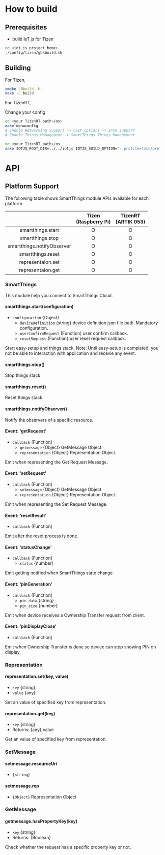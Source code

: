 # How to build

## Prerequisites

* build IoT.js for Tizen
```bash
cd <iot.js project home>
./config/tizen/gbsbuild.sh
```

## Building
For Tizen,
```bash
cmake -Bbuild -H.
make -C build
```

For TizenRT,

Change your config
```bash
cd <your TizenRT path>/os>
make menuconfig
# Enable Networking Support -> LwIP options -> IPv6 support
# Enable Things Management -> SmartThings Things Management
```


```bash
cd <your TizenRT path>/os
make IOTJS_ROOT_DIR=../../iotjs IOTJS_BUILD_OPTION="--profile=test/profiles/tizenrt.profile --external-modules=<your smart-things project path> --cmake-param=-DENABLE_MODULE_SMART_THINGS=ON"
```

# API
## Platform Support

The following table shows SmartThings module APIs available for each platform.

|  | Tizen<br/>(Raspberry Pi) | TizenRT<br/>(ARTIK 053) |
| :---: | :---: | :---: |
| smartthings.start | O | O |
| smartthings.stop | O | O |
| smartthings.notifyObserver | O | O |
| smartthings.reset | O | O |
| representaion.set | O | O |
| representaion.get | O | O |


### SmartThings

This module help you connect to SmartThings Cloud.


#### smartthings.start(configuration)
* `configuration` {Object}
  * `deviceDefinition` {string} device definition json file path. Mandatory configuration.
  * `userConfirmRequest` {Function} user confirm callback.
  * `resetRequest` {Function} user reset request callback.

Start easy-setup and things stack.
Note: Until easy-setup is completed, you not be able to interaction with application and recevie any event.


#### smartthings.stop()

Stop things stack


#### smartthings.reset()

Reset things stack

#### smartthings.notifyObserver()

Notify the observers of a specific resource.


#### Event: 'getRequest'
* `callback` {Function}
  * `getmessage` {Object} GetMessage Object.
  * `representation` {Object} Representation Object.

Emit when representing the Get Request Message.


#### Event: 'setRequest'
* `callback` {Function}
  * `setmessage` {Object} GetMessage Object.
  * `representation` {Object} Representation Object.

Emit when representing the Set Request Message.

#### Event: 'resetResult'
* `callback` {Function}

Emit after the reset process is done.

#### Event: 'statusChange'
* `callback` {Function}
  * `status` {number}

Emit getting notified when SmartThings state change.

#### Event: 'pinGeneration'
* `callback` {Function}
  * `pin_data` {string}
  * `pin_size` {number}

Emit when device receives a Ownership Transfer request from client.

#### Event: 'pinDisplayClose'
* `callback` {Function}

Emit when Ownership Transfer is done so device can stop showing PIN on display.

### Representation

#### representation.set(key, value)
* `key` {string}
* `value` {any}

Set an value of specified key from representation.


#### representation.get(key)
* `key` {string}
* Returns: {any} value

Get an value of specified key from representation.


### SetMessage

#### setmessage.resourceUri
* `{string}`


#### setmessage.rep
* `{Object}` Representation Object


### GetMessage

#### getmessage.hasPropertyKey(key)
* `key` {string}
* Returns: {Boolean}

Check whether the request has a specific property key or not.
